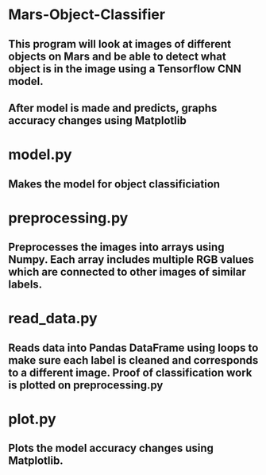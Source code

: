# Mars-Object-Classifier

## This program will look at images of different objects on Mars and be able to detect what object is in the image using a Tensorflow CNN model.
## After model is made and predicts, graphs accuracy changes using Matplotlib

# model.py

## Makes the model for object classificiation

# preprocessing.py

## Preprocesses the images into arrays using Numpy. Each array includes multiple RGB values which are connected to other images of similar labels.

# read_data.py

## Reads data into Pandas DataFrame using loops to make sure each label is cleaned and corresponds to a different image. Proof of classification work is plotted on preprocessing.py

# plot.py 

## Plots the model accuracy changes using Matplotlib.
